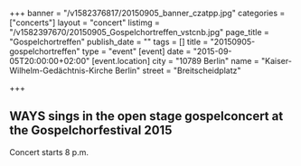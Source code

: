+++
banner = "/v1582376817/20150905_banner_czatpp.jpg"
categories = ["concerts"]
layout = "concert"
listimg = "/v1582397670/20150905_Gospelchortreffen_vstcnb.jpg"
page_title = "Gospelchortreffen"
publish_date = ""
tags = []
title = "20150905-gospelchortreffen"
type = "event"
[event]
date = "2015-09-05T20:00:00+02:00"
[event.location]
city = "10789 Berlin"
name = "Kaiser-Wilhelm-Gedächtnis-Kirche Berlin"
street = "Breitscheidplatz"

+++
## WAYS sings in the open stage gospelconcert at the Gospelchorfestival 2015

Concert starts 8 p.m.
